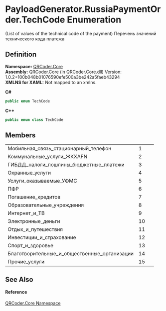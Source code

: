 # PayloadGenerator.RussiaPaymentOrder.TechCode Enumeration


(List of values of the technical code of the payment) 
Перечень значений технического кода платежа




## Definition
**Namespace:** <a href="N_QRCoder_Core.md">QRCoder.Core</a>  
**Assembly:** QRCoder.Core (in QRCoder.Core.dll) Version: 1.0.2+100b048b01076590efe500a3be242a5faeb43294  
**XMLNS for XAML:** Not mapped to an xmlns.

**C#**
``` C#
public enum TechCode
```
**C++**
``` C++
public enum class TechCode
```



## Members
<table>
<tr>
<td>Мобильная_связь_стационарный_телефон</td>
<td>1</td>
<td> </td></tr>
<tr>
<td>Коммунальные_услуги_ЖКХAFN</td>
<td>2</td>
<td> </td></tr>
<tr>
<td>ГИБДД_налоги_пошлины_бюджетные_платежи</td>
<td>3</td>
<td> </td></tr>
<tr>
<td>Охранные_услуги</td>
<td>4</td>
<td> </td></tr>
<tr>
<td>Услуги_оказываемые_УФМС</td>
<td>5</td>
<td> </td></tr>
<tr>
<td>ПФР</td>
<td>6</td>
<td> </td></tr>
<tr>
<td>Погашение_кредитов</td>
<td>7</td>
<td> </td></tr>
<tr>
<td>Образовательные_учреждения</td>
<td>8</td>
<td> </td></tr>
<tr>
<td>Интернет_и_ТВ</td>
<td>9</td>
<td> </td></tr>
<tr>
<td>Электронные_деньги</td>
<td>10</td>
<td> </td></tr>
<tr>
<td>Отдых_и_путешествия</td>
<td>11</td>
<td> </td></tr>
<tr>
<td>Инвестиции_и_страхование</td>
<td>12</td>
<td> </td></tr>
<tr>
<td>Спорт_и_здоровье</td>
<td>13</td>
<td> </td></tr>
<tr>
<td>Благотворительные_и_общественные_организации</td>
<td>14</td>
<td> </td></tr>
<tr>
<td>Прочие_услуги</td>
<td>15</td>
<td> </td></tr>
</table>

## See Also


#### Reference
<a href="N_QRCoder_Core.md">QRCoder.Core Namespace</a>  
